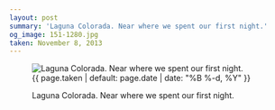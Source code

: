 ```yaml
---
layout: post
summary: 'Laguna Colorada. Near where we spent our first night.'
og_image: 151-1280.jpg
taken: November 8, 2013
---
```


<figure class="post">
 <img alt="Laguna Colorada. Near where we spent our first night." sizes="(min-width: 700px) 50vw, calc(100vw - 2rem)" src="{{ site.assets_url }}/151-640.jpg" srcset="{{ site.assets_url }}/151-1280.jpg 1280w, {{ site.assets_url }}/151-960.jpg 960w, {{ site.assets_url }}/151-640.jpg 640w, {{ site.assets_url }}/151-320.jpg 320w"/>
 <figcaption>
  <time>
   {{ page.taken | default: page.date | date: "%B %-d, %Y" }}
  </time>
  <p>
   Laguna Colorada. Near where we spent our first night.
  </p>
 </figcaption>
</figure>
